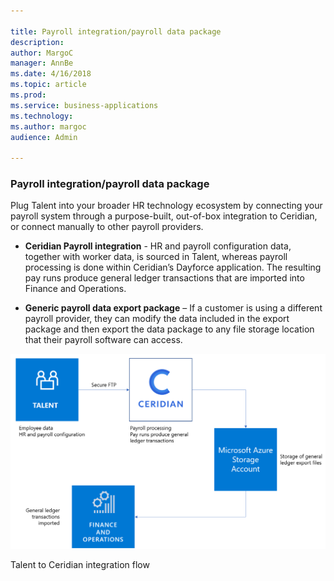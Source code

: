 ```yaml
---

title: Payroll integration/payroll data package
description: 
author: MargoC
manager: AnnBe
ms.date: 4/16/2018
ms.topic: article
ms.prod: 
ms.service: business-applications
ms.technology: 
ms.author: margoc
audience: Admin

---
```

### Payroll integration/payroll data package



Plug Talent into your broader HR technology ecosystem by connecting your payroll
system through a purpose-built, out-of-box integration to Ceridian, or connect
manually to other payroll providers.

-   **Ceridian Payroll integration** - HR and payroll configuration data,
    together with worker data, is sourced in Talent, whereas payroll processing
    is done within Ceridian’s Dayforce application. The resulting pay runs
    produce general ledger transactions that are imported into Finance and
    Operations.

-   **Generic payroll data export package** – If a customer is using a different
    payroll provider, they can modify the data included in the export package
    and then export the data package to any file storage location that their
    payroll software can access.

![A diagram showing the flow of integration between Talent and Ceridian](media/payroll-integration-payroll-data-package-1.png "A diagram showing the flow of integration between Talent and Ceridian")
<!-- Talent_Payroll integration - Payroll data package_A.png -->


Talent to Ceridian integration flow
